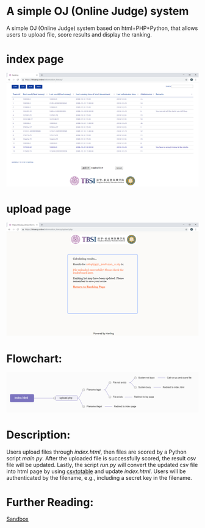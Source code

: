 # A simple OJ (Online Judge) system

A simple OJ (Online Judge) system based on html+PHP+Python, that allows users to upload file, score results and display the ranking.

# index page
![index.html](assets/sample1.png) 

# upload page
![upload.php](assets/sample2.png) 

# Flowchart:
![flowchart](assets/flowchart.png) 

# Description:
Users upload files through *index.html*, then files are scored by a Python script *main.py*. After the uploaded file is successfully scored, the result csv file will be updated. Lastly, the script *run.py* will convert the updated csv file into html page by using [csvtotable](https://pypi.org/project/csvtotable/) and update *index.html*. Users will be authenticated by the filename, e.g., including a secret key in the filename. 

# Further Reading:
[Sandbox](https://github.com/zhaofeng-shu33/docker-python3.6-ML)
